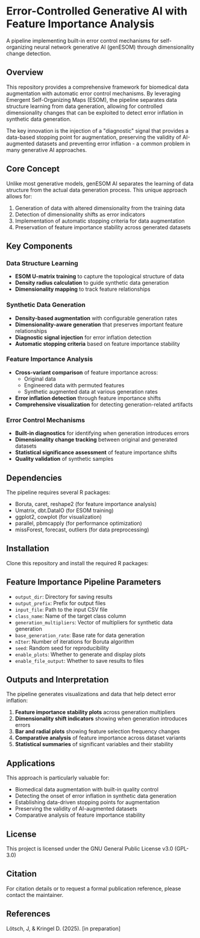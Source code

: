 # Error-Controlled Generative AI with Feature Importance Analysis

A pipeline implementing built-in error control mechanisms for self-organizing neural network generative AI (genESOM) through dimensionality change detection.

## Overview

This repository provides a comprehensive framework for biomedical data augmentation with automatic error control mechanisms. By leveraging Emergent Self-Organizing Maps (ESOM), the pipeline separates data structure learning from data generation, allowing for controlled dimensionality changes that can be exploited to detect error inflation in synthetic data generation.

The key innovation is the injection of a "diagnostic" signal that provides a data-based stopping point for augmentation, preserving the validity of AI-augmented datasets and preventing error inflation - a common problem in many generative AI approaches.

## Core Concept

Unlike most generative models, genESOM AI separates the learning of data structure from the actual data generation process. This unique approach allows for:

1. Generation of data with altered dimensionality from the training data
2. Detection of dimensionality shifts as error indicators
3. Implementation of automatic stopping criteria for data augmentation
4. Preservation of feature importance stability across generated datasets

## Key Components

### Data Structure Learning
- **ESOM U-matrix training** to capture the topological structure of data
- **Density radius calculation** to guide synthetic data generation
- **Dimensionality mapping** to track feature relationships

### Synthetic Data Generation
- **Density-based augmentation** with configurable generation rates
- **Dimensionality-aware generation** that preserves important feature relationships
- **Diagnostic signal injection** for error inflation detection
- **Automatic stopping criteria** based on feature importance stability

### Feature Importance Analysis
- **Cross-variant comparison** of feature importance across:
  - Original data
  - Engineered data with permuted features
  - Synthetic augmented data at various generation rates
- **Error inflation detection** through feature importance shifts
- **Comprehensive visualization** for detecting generation-related artifacts

### Error Control Mechanisms
- **Built-in diagnostics** for identifying when generation introduces errors
- **Dimensionality change tracking** between original and generated datasets
- **Statistical significance assessment** of feature importance shifts
- **Quality validation** of synthetic samples

## Dependencies

The pipeline requires several R packages:

- Boruta, caret, reshape2 (for feature importance analysis)
- Umatrix, dbt.DataIO (for ESOM training)
- ggplot2, cowplot (for visualization)
- parallel, pbmcapply (for performance optimization)
- missForest, forecast, outliers (for data preprocessing)

## Installation

Clone this repository and install the required R packages:


## Feature Importance Pipeline Parameters

- `output_dir`: Directory for saving results
- `output_prefix`: Prefix for output files
- `input_file`: Path to the input CSV file
- `class_name`: Name of the target class column
- `generation_multipliers`: Vector of multipliers for synthetic data generation
- `base_generation_rate`: Base rate for data generation
- `nIter`: Number of iterations for Boruta algorithm
- `seed`: Random seed for reproducibility
- `enable_plots`: Whether to generate and display plots
- `enable_file_output`: Whether to save results to files

## Outputs and Interpretation

The pipeline generates visualizations and data that help detect error inflation:

1. **Feature importance stability plots** across generation multipliers
2. **Dimensionality shift indicators** showing when generation introduces errors
3. **Bar and radial plots** showing feature selection frequency changes
4. **Comparative analysis** of feature importance across dataset variants
5. **Statistical summaries** of significant variables and their stability

## Applications

This approach is particularly valuable for:

- Biomedical data augmentation with built-in quality control
- Detecting the onset of error inflation in synthetic data generation
- Establishing data-driven stopping points for augmentation
- Preserving the validity of AI-augmented datasets
- Comparative analysis of feature importance stability

## License

This project is licensed under the GNU General Public License v3.0 (GPL-3.0)

## Citation

For citation details or to request a formal publication reference, please contact the maintainer.


## References

 Lötsch, J, & Kringel D. (2025). [in preparation]

